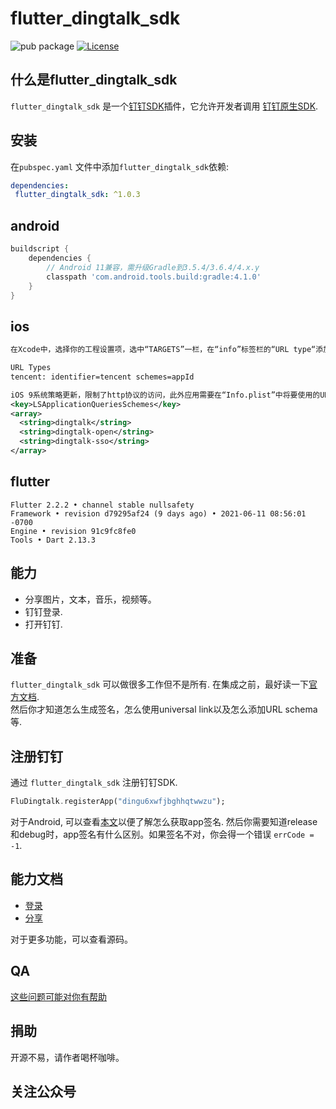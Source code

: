 # flutter_dingtalk_sdk

![pub package](https://img.shields.io/pub/v/flutter_dingtalk_sdk.svg)
[![License](https://img.shields.io/badge/License-Apache%202.0-blue.svg)](./LICENSE)

## 什么是flutter_dingtalk_sdk

`flutter_dingtalk_sdk` 是一个[钉钉SDK](https://developers.dingtalk.com/document/mobile-app-guide)插件，它允许开发者调用
[钉钉原生SDK](https://developers.weixin.qq.com/doc/oplatform/Mobile_App/Resource_Center_Homepage.html).

## 安装

在`pubspec.yaml` 文件中添加`flutter_dingtalk_sdk`依赖:

```yaml
dependencies:
 flutter_dingtalk_sdk: ^1.0.3
```

## android

```groovy
buildscript {
    dependencies {
        // Android 11兼容，需升级Gradle到3.5.4/3.6.4/4.x.y
        classpath 'com.android.tools.build:gradle:4.1.0'
    }
}
```

## ios

``` xml
在Xcode中，选择你的工程设置项，选中“TARGETS”一栏，在“info”标签栏的“URL type“添加“URL scheme”为你所注册的应用程序id

URL Types
tencent: identifier=tencent schemes=appId
```

``` xml
iOS 9系统策略更新，限制了http协议的访问，此外应用需要在“Info.plist”中将要使用的URL Schemes列为白名单，才可正常检查其他应用是否安装。
<key>LSApplicationQueriesSchemes</key>
<array>
  <string>dingtalk</string>
  <string>dingtalk-open</string>
  <string>dingtalk-sso</string>
</array>
```

## flutter

``` text
Flutter 2.2.2 • channel stable nullsafety
Framework • revision d79295af24 (9 days ago) • 2021-06-11 08:56:01 -0700
Engine • revision 91c9fc8fe0
Tools • Dart 2.13.3
```

## 能力

- 分享图片，文本，音乐，视频等。
- 钉钉登录.
- 打开钉钉.

## 准备

`flutter_dingtalk_sdk` 可以做很多工作但不是所有. 在集成之前，最好读一下[官方文档](https://developers.dingtalk.com/document/mobile-app-guide).  
 然后你才知道怎么生成签名，怎么使用universal link以及怎么添加URL schema等.

## 注册钉钉

通过 `flutter_dingtalk_sdk` 注册钉钉SDK.

```dart
FluDingtalk.registerApp("dingu6xwfjbghhqtwwzu");
```

对于Android, 可以查看[本文](https://developers.dingtalk.com/document/mobile-app-guide/sdk-download?spm=ding_open_doc.document.0.0.350710afk92z1R#section-gz5-iof-0ni)以便了解怎么获取app签名.
然后你需要知道release和debug时，app签名有什么区别。如果签名不对，你会得一个错误 `errCode = -1`.

## 能力文档

- [登录](./doc/AUTH_CN.md)
- [分享](./doc/SHARE_CN.md)

对于更多功能，可以查看源码。

## QA

[这些问题可能对你有帮助](./doc/QA_CN.md)

## 捐助

开源不易，请作者喝杯咖啡。

## 关注公众号
